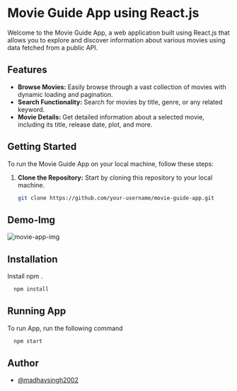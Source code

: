 # Movie Guide App using React.js

Welcome to the Movie Guide App, a web application built using React.js that allows you to explore and discover information about various movies using data fetched from a public API.

## Features

- **Browse Movies:** Easily browse through a vast collection of movies with dynamic loading and pagination.
- **Search Functionality:** Search for movies by title, genre, or any related keyword.
- **Movie Details:** Get detailed information about a selected movie, including its title, release date, plot, and more.

## Getting Started

To run the Movie Guide App on your local machine, follow these steps:

1. **Clone the Repository:** Start by cloning this repository to your local machine.

   ```bash
   git clone https://github.com/your-username/movie-guide-app.git

## Demo-Img
![movie-app-img](https://github.com/madhavsingh2002/movie-app/assets/94055502/29e556cc-566b-49a1-9ef2-5fb124fce27b)








## Installation


Install  npm .

```bash
  npm install 

```
    
## Running App

To run App, run the following command

```bash
  npm start
```


## Author

- [@madhavsingh2002](https://github.com/madhavsingh2002)


